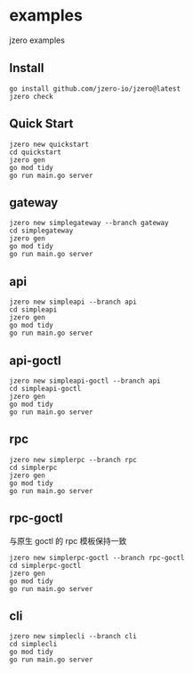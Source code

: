 # examples

jzero examples

## Install

```shell
go install github.com/jzero-io/jzero@latest
jzero check
```

## Quick Start

```shell
jzero new quickstart
cd quickstart
jzero gen
go mod tidy
go run main.go server
```

## gateway

```shell
jzero new simplegateway --branch gateway
cd simplegateway
jzero gen
go mod tidy
go run main.go server
```

## api

```shell
jzero new simpleapi --branch api
cd simpleapi
jzero gen
go mod tidy
go run main.go server
```

## api-goctl

```shell
jzero new simpleapi-goctl --branch api
cd simpleapi-goctl
jzero gen
go mod tidy
go run main.go server
```

## rpc

```shell
jzero new simplerpc --branch rpc
cd simplerpc
jzero gen
go mod tidy
go run main.go server
```

## rpc-goctl

与原生 goctl 的 rpc 模板保持一致

```shell
jzero new simplerpc-goctl --branch rpc-goctl
cd simplerpc-goctl
jzero gen
go mod tidy
go run main.go server
```


## cli

```shell
jzero new simplecli --branch cli
cd simplecli
go mod tidy
go run main.go server
```
